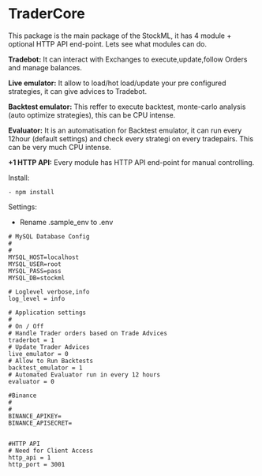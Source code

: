 # TraderCore

This package is the main package of the StockML, it has 4 module + optional HTTP API end-point. Lets see what modules can do.

**Tradebot:**
It can interact with Exchanges to execute,update,follow Orders and manage balances.

**Live emulator:**
It allow to load/hot load/update your pre configured strategies, it can give advices to Tradebot.

**Backtest emulator:**
This reffer to execute backtest, monte-carlo analysis (auto optimize strategies), this can be CPU intense.

**Evaluator:**
It is an automatisation for Backtest emulator, it can run every 12hour (default settings) and check every strategi on every tradepairs. This can be very much CPU intense.

**+1 HTTP API:**
Every module has HTTP API end-point for manual controlling.


Install:
```
- npm install
```

Settings:
- Rename .sample_env to .env
```
# MySQL Database Config 
#
#
MYSQL_HOST=localhost
MYSQL_USER=root
MYSQL_PASS=pass
MYSQL_DB=stockml

# Loglevel verbose,info
log_level = info

# Application settings
#
# On / Off
# Handle Trader orders based on Trade Advices
traderbot = 1 
# Update Trader Advices
live_emulator = 0
# Allow to Run Backtests
backtest_emulator = 1
# Automated Evaluator run in every 12 hours
evaluator = 0

#Binance
#
#
BINANCE_APIKEY= 
BINANCE_APISECRET= 


#HTTP API
# Need for Client Access
http_api = 1
http_port = 3001
```
